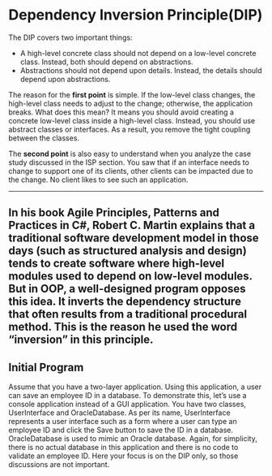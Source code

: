 # Dependency Inversion Principle(DIP)

The DIP covers two important things:

- A high-level concrete class should not depend on a low-level
  concrete class. Instead, both should depend on abstractions.
- Abstractions should not depend upon details. Instead, the details
  should depend upon abstractions.

The reason for the **first point** is simple. If the low-level class changes, the high-level
class needs to adjust to the change; otherwise, the application breaks. What does this
mean? It means you should avoid creating a concrete low-level class inside a high-level
class. Instead, you should use abstract classes or interfaces. As a result, you remove the
tight coupling between the classes.

The **second point** is also easy to understand when you analyze the case study
discussed in the ISP section. You saw that if an interface needs to change to support one
of its clients, other clients can be impacted due to the change. No client likes to see such
an application.

---
In his book Agile Principles, Patterns and Practices in C#, Robert C. Martin explains
that a traditional software development model in those days (such as structured
analysis and design) tends to create software where high-level modules used
to depend on low-level modules. But in OOP, a well-designed program opposes
this idea. It inverts the dependency structure that often results from a traditional
procedural method. This is the reason he used the word “inversion” in this
principle.
---

## Initial Program

Assume that you have a two-layer application. Using this application, a user can save an
employee ID in a database. To demonstrate this, let’s use a console application instead of
a GUI application. You have two classes, UserInterface and OracleDatabase. As per its
name, UserInterface represents a user interface such as a form where a user can type
an employee ID and click the Save button to save the ID in a database. OracleDatabase
is used to mimic an Oracle database. Again, for simplicity, there is no actual database in
this application and there is no code to validate an employee ID. Here your focus is on
the DIP only, so those discussions are not important.